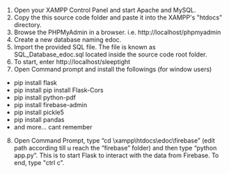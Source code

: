 1.	Open your XAMPP Control Panel and start Apache and MySQL.
2.	Copy the this source code folder and paste it into the XAMPP's "htdocs" directory.
3.	Browse the PHPMyAdmin in a browser. i.e. http://localhost/phpmyadmin
4.	Create a new database naming edoc.
5.	Import the provided SQL file. The file is known as SQL_Database_edoc.sql located inside the source code root folder.
6.	To start, enter http://localhost/sleeptight
7.	Open Command prompt and install the followings (for window users)
-	pip install flask
-	pip install pip install Flask-Cors
-	pip install python-pdf
-	pip install firebase-admin
-	pip install pickle5
-	pip install pandas
-	and more… cant remember
8.	Open Command Prompt, type “cd \xampp\htdocs\edoc\firebase” (edit path according till u reach the “firebase” folder) and then type “python app.py”. This is to start Flask to interact with the data from Firebase. To end, type "ctrl c".
